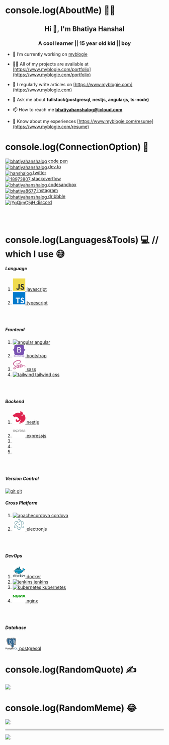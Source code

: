 # console.log(AboutMe) 👦🏻

<h2 align="center">Hi 👋, I'm Bhatiya Hanshal</h1>
<h3 align="center">A cool learner || 15 year old kid || boy </h3>

- 🔭 I’m currently working on [myblogie](https://secret(cant'share))

- 👨‍💻 All of my projects are available at [https://www.myblogie.com/portfolio](https://www.myblogie.com/portfolio)

- 📝 I regularly write articles on [https://www.myblogie.com](https://www.myblogie.com)

- 💬 Ask me about **fullstack(postgresql, nestjs, angularjs, ts-node)**

- 📫 How to reach me **bhatiyahanshalog@icloud.com**

- 📄 Know about my experiences [https://www.myblogie.com/resume](https://www.myblogie.com/resume)

# console.log(ConnectionOption) 📇

<p align="left">
<a href="https://codepen.io/bhatiyahanshalog" target="blank"><img align="center" src="https://raw.githubusercontent.com/rahuldkjain/github-profile-readme-generator/master/src/images/icons/Social/codepen.svg" alt="bhatiyahanshalog" height="30" width="40" /> code pen </a>
  <br/>
<a href="https://dev.to/bhatiyahanshalog" target="blank"><img align="center" src="https://raw.githubusercontent.com/rahuldkjain/github-profile-readme-generator/master/src/images/icons/Social/devto.svg" alt="bhatiyahanshalog" height="30" width="40" /> dev.to </a>
    <br/>
<a href="https://twitter.com/hanshalog" target="blank"><img align="center" src="https://raw.githubusercontent.com/rahuldkjain/github-profile-readme-generator/master/src/images/icons/Social/twitter.svg" alt="hanshalog" height="30" width="40" /> twitter </a>
    <br/>
<a href="https://stackoverflow.com/users/18973807" target="blank"><img align="center" src="https://raw.githubusercontent.com/rahuldkjain/github-profile-readme-generator/master/src/images/icons/Social/stack-overflow.svg" alt="18973807" height="30" width="40" /> stackoverflow </a>
    <br/>
<a href="https://codesandbox.com/bhatiyahanshalog" target="blank"><img align="center" src="https://raw.githubusercontent.com/rahuldkjain/github-profile-readme-generator/master/src/images/icons/Social/codesandbox.svg" alt="bhatiyahanshalog" height="30" width="40" /> codesandbox </a>
    <br/>
<a href="https://instagram.com/bhatiya8677" target="blank"><img align="center" src="https://raw.githubusercontent.com/rahuldkjain/github-profile-readme-generator/master/src/images/icons/Social/instagram.svg" alt="bhatiya8677" height="30" width="40" /> instagram </a>
    <br/>
<a href="https://dribbble.com/bhatiyahanshalog" target="blank"><img align="center" src="https://raw.githubusercontent.com/rahuldkjain/github-profile-readme-generator/master/src/images/icons/Social/dribbble.svg" alt="bhatiyahanshalog" height="30" width="40" /> dribbble </a>
    <br/>
<a href="https://discord.gg/jYqQjmC5jH" target="blank"><img align="center" src="https://raw.githubusercontent.com/rahuldkjain/github-profile-readme-generator/master/src/images/icons/Social/discord.svg" alt="jYqQjmC5jH" height="30" width="40" /> discord </a>
    <br/>
          <br/>  <br/>  <br/>
</p>

# console.log(Languages&Tools) 💻     // which I use 😅
<p align="left"> 
<h5>Language</h5>
<ol>
  <li><a href="https://developer.mozilla.org/en-US/docs/Web/JavaScript" target="_blank" rel="noreferrer"> <img src="https://raw.githubusercontent.com/devicons/devicon/master/icons/javascript/javascript-original.svg" alt="javascript" width="40" height="40"/> javascript </a></li>
  <li><a href="https://www.typescriptlang.org/" target="_blank" rel="noreferrer"> <img src="https://raw.githubusercontent.com/devicons/devicon/master/icons/typescript/typescript-original.svg" alt="typescript" width="40" height="40"/> typescript </a></li>
</ol>
<br/>
<br/>
<h5> Frontend </h5>
<ol>
  <li>  <a href="https://angular.io" target="_blank" rel="noreferrer"> <img src="https://angular.io/assets/images/logos/angular/angular.svg"          alt="angular" width="40" height="40"/> angular </a> 
  </li>
  <li><a href="https://getbootstrap.com" target="_blank" rel="noreferrer"> <img src="https://raw.githubusercontent.com/devicons/devicon/master/icons/bootstrap/bootstrap-plain-wordmark.svg" alt="bootstrap" width="40" height="40"/> bootstrap </a> </li> 
  <li>  <a href="https://sass-lang.com" target="_blank" rel="noreferrer"> <img src="https://raw.githubusercontent.com/devicons/devicon/master/icons/sass/sass-original.svg" alt="sass" width="40" height="40"/> sass </a> </li>
  <li>  <a href="https://tailwindcss.com/" target="_blank" rel="noreferrer"> <img src="https://www.vectorlogo.zone/logos/tailwindcss/tailwindcss-icon.svg" alt="tailwind" width="40" height="40"/> tailwind css </a> 
</li>
</ol>
<br/>
<br/>
<h5> Backend </h5>
<ol>
  <li><a href="https://nestjs.com/" target="_blank" rel="noreferrer"> <img src="https://raw.githubusercontent.com/devicons/devicon/master/icons/nestjs/nestjs-plain.svg" alt="nestjs" width="40" height="40"/> nestjs </a></li>
  <li><a href="https://expressjs.com" target="_blank" rel="noreferrer"> <img src="https://raw.githubusercontent.com/devicons/devicon/master/icons/express/express-original-wordmark.svg" alt="express" width="40" height="40"/> expressjs </a> </li>
  <li></li>
  <li></li>
  <li></li>
</ol>
<br/>
<br/>

<h5> Version Control</h5>
<a href="https://git-scm.com/" target="_blank" rel="noreferrer"> <img src="https://www.vectorlogo.zone/logos/git-scm/git-scm-icon.svg" alt="git" width="40" height="40"/> git </a> 

<h5>Cross Platform</h5>
<ol>
  <li><a href="https://cordova.apache.org/" target="_blank" rel="noreferrer"> <img src="https://www.vectorlogo.zone/logos/apache_cordova/apache_cordova-icon.svg" alt="apachecordova" width="40" height="40"/> cordova </a> </li>
  <li> <a href="https://www.electronjs.org" target="_blank" rel="noreferrer"> <img src="https://raw.githubusercontent.com/devicons/devicon/master/icons/electron/electron-original.svg" alt="electron" width="40" height="40"/> </a> electronjs</li>
</ol>
<br/>
<br/>

<h5> DevOps </h5>
<ol>
  <li><a href="https://www.docker.com/" target="_blank" rel="noreferrer"> <img src="https://raw.githubusercontent.com/devicons/devicon/master/icons/docker/docker-original-wordmark.svg" alt="docker" width="40" height="40"/> docker </a> </li>
  <li><a href="https://www.jenkins.io" target="_blank" rel="noreferrer"> <img src="https://www.vectorlogo.zone/logos/jenkins/jenkins-icon.svg" alt="jenkins" width="40" height="40"/> jenkins </a> </li>
  <li><a href="https://kubernetes.io" target="_blank" rel="noreferrer"> <img src="https://www.vectorlogo.zone/logos/kubernetes/kubernetes-icon.svg" alt="kubernetes" width="40" height="40"/> kubernetes </a></li>
  <li><a href="https://www.nginx.com" target="_blank" rel="noreferrer"> <img src="https://raw.githubusercontent.com/devicons/devicon/master/icons/nginx/nginx-original.svg" alt="nginx" width="40" height="40"/> nginx </a> </li>
</ol>
<br/>
<br/>

<h5> Database </h5>
<a href="https://www.postgresql.org" target="_blank" rel="noreferrer"> <img src="https://raw.githubusercontent.com/devicons/devicon/master/icons/postgresql/postgresql-original-wordmark.svg" alt="postgresql" width="40" height="40"/> postgresql </a> 
</p>

# console.log(RandomQuote) ✍️
![](https://quotes-github-readme.vercel.app/api?type=vetical&theme=radical)

# console.log(RandomMeme) 😂
<img src="https://random-memer.herokuapp.com/" width="512px"/>

---
[![](https://visitcount.itsvg.in/api?id=bhatiyahanshalog&icon=0&color=0)](https://visitcount.itsvg.in)
